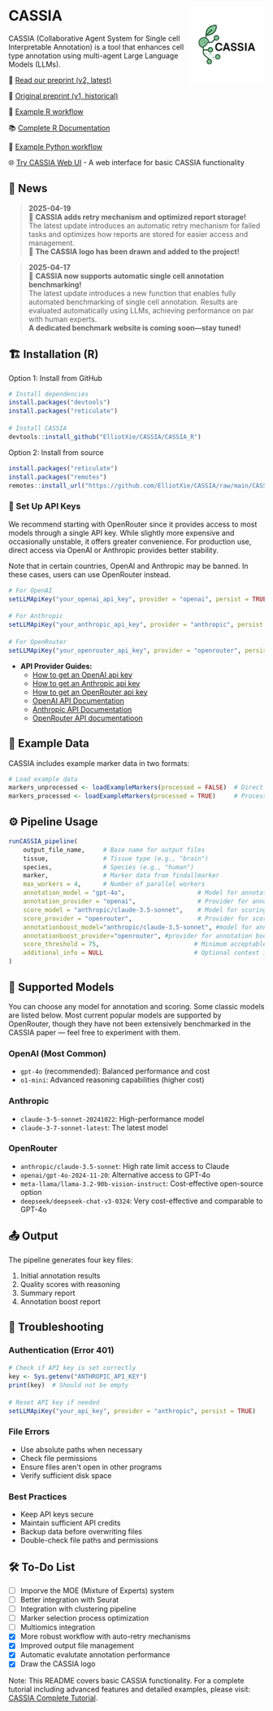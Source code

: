 # CASSIA <img src="CASSIA_python/logo2.png" align="right" width="150" style="vertical-align: middle;" />

CASSIA (Collaborative Agent System for Single cell Interpretable Annotation) is a tool that enhances cell type annotation using multi-agent Large Language Models (LLMs).

📖 [Read our preprint (v2, latest)](https://www.biorxiv.org/content/10.1101/2024.12.04.626476v2)
 
📖 [Original preprint (v1, historical)](https://www.biorxiv.org/content/10.1101/2024.12.04.626476v1)

📝 [Example R workflow](https://github.com/ElliotXie/CASSIA/blob/main/CASSIA_example/CASSIA_tutorial_final.Rmd)

📚 [Complete R Documentation](https://cassia-true-final-4.vercel.app/)

📝 [Example Python workflow](https://github.com/ElliotXie/CASSIA/blob/main/CASSIA_example/CASSIA_python_tutorial.ipynb)

🌐 [Try CASSIA Web UI](https://cassiacell.com/) - A web interface for basic CASSIA functionality

## 📰 News

> **2025-04-19**  
> 🔄 **CASSIA adds retry mechanism and optimized report storage!**  
> The latest update introduces an automatic retry mechanism for failed tasks and optimizes how reports are stored for easier access and management.  
> 🎨 **The CASSIA logo has been drawn and added to the project!**

> **2025-04-17**  
> 🚀 **CASSIA now supports automatic single cell annotation benchmarking!**  
> The latest update introduces a new function that enables fully automated benchmarking of single cell annotation. Results are evaluated automatically using LLMs, achieving performance on par with human experts.  
> **A dedicated benchmark website is coming soon—stay tuned!**


## 🏗️ Installation (R)

Option 1: Install from GitHub
```R
# Install dependencies
install.packages("devtools")
install.packages("reticulate")

# Install CASSIA
devtools::install_github("ElliotXie/CASSIA/CASSIA_R")
```

Option 2: Install from source
```R
install.packages("reticulate")
install.packages("remotes")
remotes::install_url("https://github.com/ElliotXie/CASSIA/raw/main/CASSIA_source_R/CASSIA_0.1.0.tar.gz")
```

### 🔑 Set Up API Keys

We recommend starting with OpenRouter since it provides access to most models through a single API key. While slightly more expensive and occasionally unstable, it offers greater convenience. For production use, direct access via OpenAI or Anthropic provides better stability.

Note that in certain countries, OpenAI and Anthropic may be banned. In these cases, users can use OpenRouter instead.

```R
# For OpenAI
setLLMApiKey("your_openai_api_key", provider = "openai", persist = TRUE)

# For Anthropic
setLLMApiKey("your_anthropic_api_key", provider = "anthropic", persist = TRUE)

# For OpenRouter
setLLMApiKey("your_openrouter_api_key", provider = "openrouter", persist = TRUE)
```


- **API Provider Guides:**
	- [How to get an OpenAI api key](https://platform.openai.com/api-keys)
	- [How to get an Anthropic api key](https://console.anthropic.com/settings/keys)
	- [How to get an OpenRouter api key](https://openrouter.ai/settings/keys)
    - [OpenAI API Documentation](https://beta.openai.com/docs/)
    - [Anthropic API Documentation](https://docs.anthropic.com/)
    - [OpenRouter API documentatioon](https://openrouter.ai/docs/quick-start)


## 🧬 Example Data

CASSIA includes example marker data in two formats:
```R
# Load example data
markers_unprocessed <- loadExampleMarkers(processed = FALSE)  # Direct Seurat output
markers_processed <- loadExampleMarkers(processed = TRUE)     # Processed format
```

## ⚙️ Pipeline Usage

```R
runCASSIA_pipeline(
    output_file_name,     # Base name for output files
    tissue,               # Tissue type (e.g., "brain")
    species,              # Species (e.g., "human")
    marker,               # Marker data from findallmarker
    max_workers = 4,      # Number of parallel workers
    annotation_model = "gpt-4o",                    # Model for annotation
    annotation_provider = "openai",                 # Provider for annotation
    score_model = "anthropic/claude-3.5-sonnet",    # Model for scoring
    score_provider = "openrouter",                  # Provider for scoring
    annotationboost_model="anthropic/claude-3.5-sonnet", #model for annotation boost
    annotationboost_provider="openrouter", #provider for annotation boost
    score_threshold = 75,                          # Minimum acceptable score
    additional_info = NULL                         # Optional context information
)
```

## 🤖 Supported Models

You can choose any model for annotation and scoring. Some classic models are listed below. Most current popular models are supported by OpenRouter, though they have not been extensively benchmarked in the CASSIA paper — feel free to experiment with them.

### OpenAI (Most Common)
- `gpt-4o` (recommended): Balanced performance and cost
- `o1-mini`: Advanced reasoning capabilities (higher cost)

### Anthropic
- `claude-3-5-sonnet-20241022`: High-performance model
- `claude-3-7-sonnet-latest`: The latest model

### OpenRouter
- `anthropic/claude-3.5-sonnet`: High rate limit access to Claude
- `openai/gpt-4o-2024-11-20`: Alternative access to GPT-4o
- `meta-llama/llama-3.2-90b-vision-instruct`: Cost-effective open-source option
- `deepseek/deepseek-chat-v3-0324`: Very cost-effective and comparable to GPT-4o

## 📤 Output

The pipeline generates four key files:
1. Initial annotation results
2. Quality scores with reasoning
3. Summary report
4. Annotation boost report

## 🧰 Troubleshooting

### Authentication (Error 401)
```R
# Check if API key is set correctly
key <- Sys.getenv("ANTHROPIC_API_KEY")
print(key)  # Should not be empty

# Reset API key if needed
setLLMApiKey("your_api_key", provider = "anthropic", persist = TRUE)
```

### File Errors
- Use absolute paths when necessary
- Check file permissions
- Ensure files aren't open in other programs
- Verify sufficient disk space

### Best Practices
- Keep API keys secure
- Maintain sufficient API credits
- Backup data before overwriting files
- Double-check file paths and permissions

## 🛠️ To-Do List

- [ ] Imporve the MOE (Mixture of Experts) system
- [ ] Better integration with Seurat  
- [ ] Integration with clustering pipeline  
- [ ] Marker selection process optimization
- [ ] Multiomics integration
- [x] More robust workflow with auto-retry mechanisms  
- [x] Improved output file management
- [x] Automatic evalutate annotation performance
- [x] Draw the CASSIA logo

Note: This README covers basic CASSIA functionality. For a complete tutorial including advanced features and detailed examples, please visit:
[CASSIA Complete Tutorial](https://cassia-true-final-4.vercel.app/).
